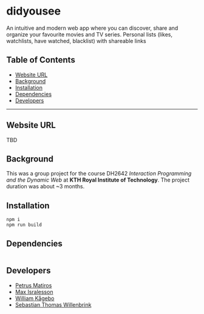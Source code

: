 # didyousee
An intuitive and modern web app where you can discover, share and organize your favourite movies and TV series. Personal lists (likes, watchlists, have watched, blacklist) with shareable links

## Table of Contents
  - [Website URL](#website-url)
  - [Background](#background)
  - [Installation](#installation)
  - [Dependencies](#dependencies)
  - [Developers](#developers)

---
## Website URL
TBD

## Background
This was a group project for the course DH2642 *Interaction Programming and the Dynamic Web* at **KTH Royal Institute of Technology**. The project duration was about ~3 months.

## Installation
```
npm i
npm run build
```

## Dependencies
```json

```

## Developers
- [Petrus Matiros](https://github.com/petrusmatiros)
- [Max Isralesson](https://github.com/username)
- [William Kågebo](https://github.com/username)
- [Sebastian Thomas Willenbrink](https://github.com/username)
